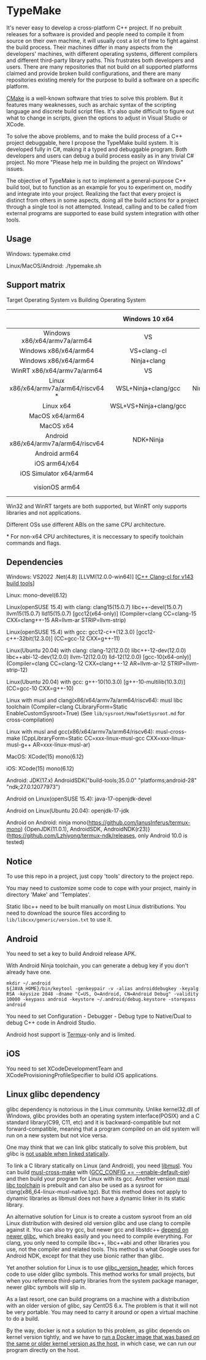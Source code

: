 # TypeMake

It's never easy to develop a cross-platform C++ project. If no prebuilt releases for a software is provided and people need to compile it from source on their own machine, it will usually cost a lot of time to fight against the build process. Their machines differ in many aspects from the developers' machines, with different operating systems, different compilers and different third-party library paths. This frustrates both developers and users. There are many repositories that not build on all supported platforms claimed and provide broken build configurations, and there are many repositories existing merely for the purpose to build a software on a specific platform.

[CMake](https://cmake.org/) is a well-known software that tries to solve this problem. But it features many weaknesses, such as archaic syntax of the scripting language and discrete build script files. It's also quite difficult to figure out what to change in scripts, given the options to adjust in Visual Studio or XCode.

To solve the above problems, and to make the build process of a C++ project debuggable, here I propose the TypeMake build system. It is developed fully in C#, making it a typed and debuggable program. Both developers and users can debug a build process easily as in any trivial C# project. No more "Please help me in building the project on Windows" issues.

The objective of TypeMake is not to implement a general-purpose C++ build tool, but to function as an example for you to experiment on, modify and integrate into your project. Realizing the fact that every project is distinct from others in some aspects, doing all the build actions for a project through a single tool is not attempted. Instead, calling and to be called from external programs are supported to ease build system integration with other tools.

## Usage

Windows: typemake.cmd

Linux/MacOS/Android: ./typemake.sh

## Support matrix

Target Operating System vs Building Operating System

|                                        |    Windows 10 x64    |       Linux x64      |    MacOS x64/arm64   |    Android arm64     |
| :------------------------------------: | :------------------: | :------------------: | :------------------: | :------------------: |
|      Windows x86/x64/armv7a/arm64      |          VS          |                      |                      |                      |
|          Windows x86/x64/arm64         |      VS+clang-cl     |                      |                      |                      |
|          Windows x86/x64/arm64         |      Ninja+clang     |                      |                      |                      |
|       WinRT x86/x64/armv7a/arm64       |          VS          |                      |                      |                      |
|  Linux x86/x64/armv7a/arm64/riscv64 *  |  WSL+Ninja+clang/gcc |    Ninja+clang/gcc   |                      |                      |
|                Linux x64               |WSL+VS+Ninja+clang/gcc|                      |                      |                      |
|             MacOS x64/arm64            |                      |                      |         XCode        |                      |
|                MacOS x64               |                      |                      |     Ninja+clang      |                      |
|  Android x86/x64/armv7a/arm64/riscv64  |      NDK+Ninja       |      NDK+Ninja       |      NDK+Ninja       |                      |
|              Android arm64             |                      |                      |                      |  Termux+Ninja+clang  |
|              iOS arm64/x64             |                      |                      |         XCode        |                      |
|         iOS Simulator x64/arm64        |                      |                      |         XCode        |                      |
|             visionOS arm64             |                      |                      |  XCode(MacOS arm64)  |                      |

Win32 and WinRT targets are both supported, but WinRT only supports libraries and not applications.

Different OSs use different ABIs on the same CPU architecture.

\* For non-x64 CPU architectures, it is neccessary to specify toolchain commands and flags.

## Dependencies

Windows: VS2022 .Net(4.8) \[LLVM(12.0.0-win64)\] \[[C++ Clang-cl for v143 build tools](https://docs.microsoft.com/en-us/cpp/build/clang-support-msbuild)\]

Linux: mono-devel(6.12)

Linux(openSUSE 15.4) with clang: clang15(15.0.7) libc++-devel(15.0.7) llvm15(15.0.7) lld15(15.0.7) [gcc12(x64-only)] (Compiler=clang CC=clang-15 CXX=clang++-15 AR=llvm-ar STRIP=llvm-strip)

Linux(openSUSE 15.4) with gcc: gcc12-c++(12.3.0) \[gcc12-c++-32bit(12.3.0)\] (CC=gcc-12 CXX=g++-11)

Linux(Ubuntu 20.04) with clang: clang-12(12.0.0) libc++-12-dev(12.0.0) libc++abi-12-dev(12.0.0) llvm-12(12.0.0) lld-12(12.0.0) [gcc-10(x64-only)] (Compiler=clang CC=clang-12 CXX=clang++-12 AR=llvm-ar-12 STRIP=llvm-strip-12)

Linux(Ubuntu 20.04) with gcc: g++-10(10.3.0) \[g++-10-multilib(10.3.0)\] (CC=gcc-10 CXX=g++-10)

Linux with musl and clang(x86/x64/armv7a/arm64/riscv64): musl libc toolchain (Compiler=clang CLibraryForm=Static EnableCustomSysroot=True) (See `lib/sysroot/HowToGetSysroot.md` for cross-compilation)

Linux with musl and gcc(x86/x64/armv7a/arm64/riscv64): musl-cross-make (CppLibraryForm=Static CC=xxx-linux-musl-gcc CXX=xxx-linux-musl-g++ AR=xxx-linux-musl-ar)

MacOS: XCode(15) mono(6.12)

iOS: XCode(15) mono(6.12)

Android: JDK(17.x) AndroidSDK("build-tools;35.0.0" "platforms;android-28" "ndk;27.0.12077973")

Android on Linux(openSUSE 15.4): java-17-openjdk-devel

Android on Linux(Ubuntu 20.04): openjdk-17-jdk

Android on Android: ninja mono(https://github.com/IanusInferus/termux-mono) {OpenJDK(11.0.1), AndroidSDK, AndroidNDK(r23)}(https://github.com/Lzhiyong/termux-ndk/releases, only Android 10.0 is tested)

## Notice

To use this repo in a project, just copy 'tools' directory to the project repo.

You may need to customize some code to cope with your project, mainly in directory 'Make' and 'Templates'.

Static libc++ need to be built manually on most Linux distributions. You need to download the source files according to `lib/libcxx/generic/version.txt` to use it.

## Android

You need to set a key to build Android release APK.

With Android Ninja toolchain, you can generate a debug key if you don't already have one.

    mkdir ~/.android
    ${JAVA_HOME}/bin/keytool -genkeypair -v -alias androiddebugkey -keyalg RSA -keysize 2048 -dname "C=US, O=Android, CN=Android Debug" -validity 10000 -keypass android -keystore ~/.android/debug.keystore -storepass android

You need to set Configuration - Debugger - Debug type to Native/Dual to debug C++ code in Android Studio.

Android host support is [Termux](https://github.com/termux/termux-app)-only and is limited.

## iOS

You need to set XCodeDevelopmentTeam and XCodeProvisioningProfileSpecifier to build iOS applications.

## Linux glibc dependency

glibc dependency is notorious in the Linux community. Unlike kernel32.dll of Windows, glibc provides both an operating system interface(POSIX) and a C standard library(C99, C11, etc) and it is backward-compatible but not forward-compatible, meaning that a program compiled on an old system will run on a new system but not vice versa.

One may think that we can link glibc statically to solve this problem, but glibc is [not usable when linked statically](https://stackoverflow.com/questions/57476533/why-is-statically-linking-glibc-discouraged).

To link a C library statically on Linux (and Android), you need [libmusl](https://www.musl-libc.org/). You can build [musl-cross-make](https://github.com/richfelker/musl-cross-make) with ([GCC_CONFIG += --enable-default-pie](https://github.com/richfelker/musl-cross-make/issues/47)) and then build your program for Linux with its gcc. Another version [musl libc toolchain](https://musl.cc/) is prebuilt and can also be used as a sysroot for clang(x86_64-linux-musl-native.tgz). But this method does not apply to dynamic libraries as libmusl does not have a dynamic linker in its static library.

An alternative solution for Linux is to create a custom sysroot from an old Linux distribution with desired old version glibc and use clang to compile against it. You can also try gcc, but newer gcc and libstdc++ [depend on newer glibc](https://gcc.gnu.org/onlinedocs/libstdc++/faq.html#faq.linux_glibc), which breaks easily and you need to compile everything. For clang, you only need to compile libc++, libc++abi and other libraries you use, not the compiler and related tools. This method is what Google uses for Android NDK, except for that they use bionic rather than glibc.

Yet another solution for Linux is to use [glibc_version_header](https://github.com/wheybags/glibc_version_header), which forces code to use older glibc symbols. This method works for small projects, but when you reference third-party libraries from the system package manager, newer glibc symbols will slip in.

As a last resort, one can build programs on a machine with a distribution with an older version of glibc, say CentOS 6.x. The problem is that it will not be very portable. You may need to carry it around or open a virtual machine to do a build.

By the way, docker is not a solution to this problem, as glibc depends on kernel version tightly, and we have to [run a Docker image that was based on the same or older kernel version as the host](https://github.com/boostorg/filesystem/issues/164), in which case, we can run our program directly on the host.
